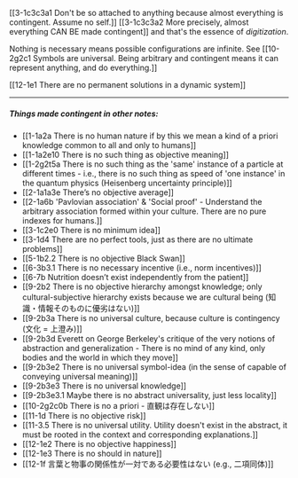 [[3-1c3c3a1 Don't be so attached to anything because almost everything is contingent. Assume no self.]] [[3-1c3c3a2 More precisely, almost everything CAN BE made contingent]] and that's the essence of *digitization*.

Nothing is necessary means possible configurations are infinite. See [[10-2g2c1 Symbols are universal. Being arbitrary and contingent means it can represent anything, and do everything.]]

[[12-1e1 There are no permanent solutions in a dynamic system]]

---
##### Things made contingent in other notes:
- [[1-1a2a There is no human nature if by this we mean a kind of a priori knowledge common to all and only to humans]]
- [[1-1a2e10 There is no such thing as objective meaning]]
- [[1-2g2t5a There is no such thing as the 'same' instance of a particle at different times - i.e., there is no such thing as speed of 'one instance' in the quantum physics (Heisenberg uncertainty principle)]]
- [[2-1a1a3e There’s no objective average]]
- [[2-1a6b 'Pavlovian association' & 'Social proof' - Understand the arbitrary association formed within your culture. There are no pure indexes for humans.]]
- [[3-1c2e0 There is no minimum idea]]
- [[3-1d4 There are no perfect tools, just as there are no ultimate problems]]
- [[5-1b2.2 There is no objective Black Swan]]
- [[6-3b3.1 There is no necessary incentive (i.e., norm incentives)]]
- [[6-7b Nutrition doesn’t exist independently from the patient]]
- [[9-2b2 There is no objective hierarchy amongst knowledge; only cultural-subjective hierarchy exists because we are cultural being (知識・情報そのものに優劣はない)]]
- [[9-2b3a There is no universal culture, because culture is contingency (文化 = 上澄み)]]
- [[9-2b3d Everett on George Berkeley's critique of the very notions of abstraction and generalization - There is no mind of any kind, only bodies and the world in which they move]]
- [[9-2b3e2 There is no universal symbol-idea (in the sense of capable of conveying universal meaning)]]
- [[9-2b3e3 There is no universal knowledge]]
- [[9-2b3e3.1 Maybe there is no abstract universality, just less locality]]
- [[10-2g2c0b There is no a priori - 直観は存在しない]]
- [[11-1d There is no objective risk]]
- [[11-3.5 There is no universal utility. Utility doesn't exist in the abstract, it must be rooted in the context and corresponding explanations.]]
- [[12-1e2 There is no objective happiness]]
- [[12-1e3 There is no should in nature]]
- [[12-1f 言葉と物事の関係性が一対である必要性はない (e.g., 二項同体)]]
